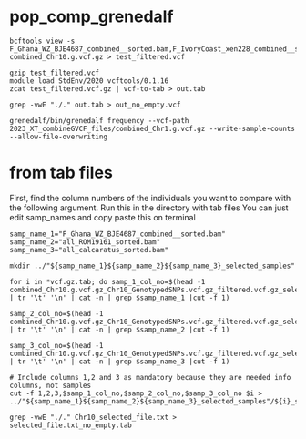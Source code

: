# pop_comp_grenedalf

```
bcftools view -s F_Ghana_WZ_BJE4687_combined__sorted.bam,F_IvoryCoast_xen228_combined__sorted.bam,F_Nigeria_EUA0331_combined__sorted.bam combined_Chr10.g.vcf.gz > test_filtered.vcf
```

```
gzip test_filtered.vcf
module load StdEnv/2020 vcftools/0.1.16
zcat test_filtered.vcf.gz | vcf-to-tab > out.tab
```
```
grep -vwE "./." out.tab > out_no_empty.vcf
```

```
grenedalf/bin/grenedalf frequency --vcf-path 2023_XT_combineGVCF_files/combined_Chr1.g.vcf.gz --write-sample-counts --allow-file-overwriting
```

# from tab files

First, find the column numbers of the individuals you want to compare with the following argument.
Run this in the directory with tab files
You can just edit samp_names and copy paste this on terminal
```
samp_name_1="F_Ghana_WZ_BJE4687_combined__sorted.bam"
samp_name_2="all_ROM19161_sorted.bam"
samp_name_3="all_calcaratus_sorted.bam"

mkdir ../"${samp_name_1}${samp_name_2}${samp_name_3}_selected_samples"

for i in *vcf.gz.tab; do samp_1_col_no=$(head -1 combined_Chr10.g.vcf.gz_Chr10_GenotypedSNPs.vcf.gz_filtered.vcf.gz_selected.vcf.gz.tab | tr '\t' '\n' | cat -n | grep $samp_name_1 |cut -f 1)

samp_2_col_no=$(head -1 combined_Chr10.g.vcf.gz_Chr10_GenotypedSNPs.vcf.gz_filtered.vcf.gz_selected.vcf.gz.tab | tr '\t' '\n' | cat -n | grep $samp_name_2 |cut -f 1)

samp_3_col_no=$(head -1 combined_Chr10.g.vcf.gz_Chr10_GenotypedSNPs.vcf.gz_filtered.vcf.gz_selected.vcf.gz.tab | tr '\t' '\n' | cat -n | grep $samp_name_3 |cut -f 1)

# Include columns 1,2 and 3 as mandatory because they are needed info columns, not samples
cut -f 1,2,3,$samp_1_col_no,$samp_2_col_no,$samp_3_col_no $i > ../"${samp_name_1}${samp_name_2}${samp_name_3}_selected_samples"/${i}_selected_samples.tab;done
```

```
grep -vwE "./." Chr10_selected_file.txt > selected_file.txt_no_empty.tab

```
